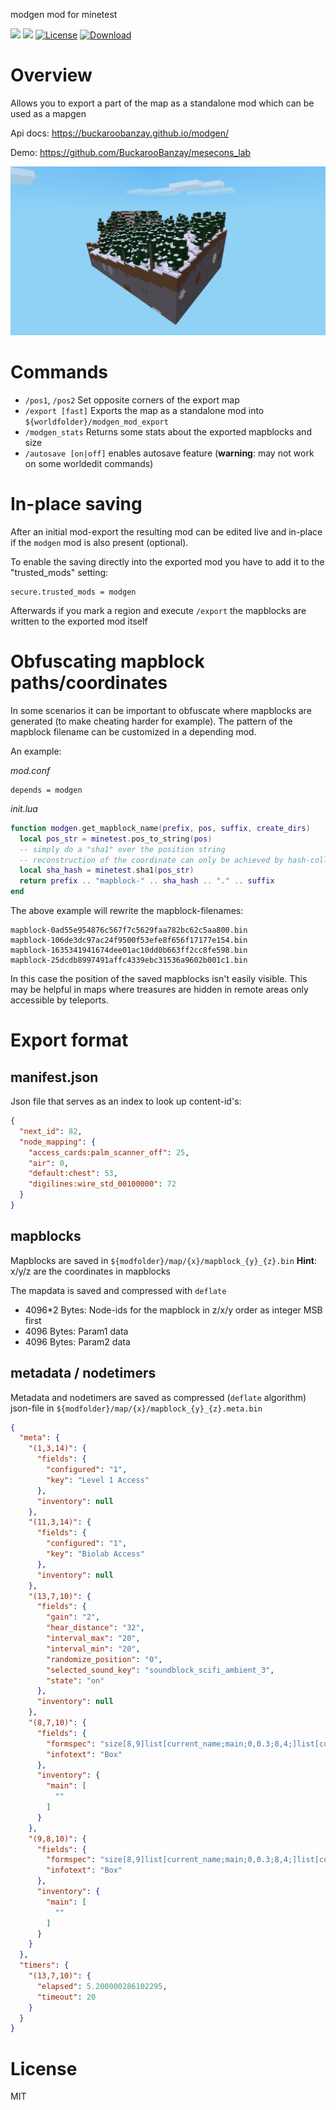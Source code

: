 modgen mod for minetest

![](https://github.com/BuckarooBanzay/modgen/workflows/luacheck/badge.svg)
![](https://github.com/BuckarooBanzay/modgen/workflows/test/badge.svg)
[![License](https://img.shields.io/badge/License-MIT%20and%20CC%20BY--SA%203.0-green.svg)](license.txt)
[![Download](https://img.shields.io/badge/Download-ContentDB-blue.svg)](https://content.minetest.net/packages/BuckarooBanzay/modgen)

# Overview

Allows you to export a part of the map as a standalone mod which can be used as a mapgen

Api docs: https://buckaroobanzay.github.io/modgen/

Demo: https://github.com/BuckarooBanzay/mesecons_lab

![Screenshot](./screenshot.png)

# Commands

* `/pos1`, `/pos2` Set opposite corners of the export map
* `/export [fast]` Exports the map as a standalone mod into `${worldfolder}/modgen_mod_export`
* `/modgen_stats` Returns some stats about the exported mapblocks and size
* `/autosave [on|off]` enables autosave feature (**warning**: may not work on some worldedit commands)

# In-place saving

After an initial mod-export the resulting mod can be edited live and in-place
if the `modgen` mod is also present (optional).

To enable the saving directly into the exported mod you have to add it to the "trusted_mods" setting:

```
secure.trusted_mods = modgen
```

Afterwards if you mark a region and execute `/export` the mapblocks are written to the exported mod itself

# Obfuscating mapblock paths/coordinates

In some scenarios it can be important to obfuscate where mapblocks are generated (to make cheating harder for example).
The pattern of the mapblock filename can be customized in a depending mod.

An example:

_mod.conf_
```
depends = modgen
```

_init.lua_
```lua
function modgen.get_mapblock_name(prefix, pos, suffix, create_dirs)
  local pos_str = minetest.pos_to_string(pos)
  -- simply do a "sha1" over the position string
  -- reconstruction of the coordinate can only be achieved by hash-collision (brute-force)
  local sha_hash = minetest.sha1(pos_str)
  return prefix .. "mapblock-" .. sha_hash .. "." .. suffix
end
```

The above example will rewrite the mapblock-filenames:

```
mapblock-0ad55e954876c567f7c5629faa782bc62c5aa800.bin
mapblock-106de3dc97ac24f9500f53efe8f656f17177e154.bin
mapblock-1635341941674dee01ac10dd0b663ff2cc8fe598.bin
mapblock-25dcdb8997491affc4339ebc31536a9602b001c1.bin
```

In this case the position of the saved mapblocks isn't easily visible.
This may be helpful in maps where treasures are hidden in remote areas only accessible by teleports.

# Export format

## manifest.json

Json file that serves as an index to look up content-id's:

```json
{
  "next_id": 82,
  "node_mapping": {
    "access_cards:palm_scanner_off": 25,
    "air": 0,
    "default:chest": 53,
    "digilines:wire_std_00100000": 72
  }
}
```

## mapblocks

Mapblocks are saved in `${modfolder}/map/{x}/mapblock_{y}_{z}.bin`
**Hint**: x/y/z are the coordinates in mapblocks

The mapdata is saved and compressed with `deflate`

* 4096*2 Bytes: Node-ids for the mapblock in z/x/y order as integer MSB first
* 4096 Bytes: Param1 data
* 4096 Bytes: Param2 data

## metadata / nodetimers

Metadata and nodetimers are saved as compressed (`deflate` algorithm) json-file in `${modfolder}/map/{x}/mapblock_{y}_{z}.meta.bin`

```json
{
  "meta": {
    "(1,3,14)": {
      "fields": {
        "configured": "1",
        "key": "Level 1 Access"
      },
      "inventory": null
    },
    "(11,3,14)": {
      "fields": {
        "configured": "1",
        "key": "Biolab Access"
      },
      "inventory": null
    },
    "(13,7,10)": {
      "fields": {
        "gain": "2",
        "hear_distance": "32",
        "interval_max": "20",
        "interval_min": "20",
        "randomize_position": "0",
        "selected_sound_key": "soundblock_scifi_ambient_3",
        "state": "on"
      },
      "inventory": null
    },
    "(8,7,10)": {
      "fields": {
        "formspec": "size[8,9]list[current_name;main;0,0.3;8,4;]list[current_player;main;0,4.85;8,1;]list[current_player;main;0,6.08;8,3;8]listring[current_name;main]listring[current_player;main]image[0,4.85;1,1;gui_hb_bg.png]image[1,4.85;1,1;gui_hb_bg.png]image[2,4.85;1,1;gui_hb_bg.png]image[3,4.85;1,1;gui_hb_bg.png]image[4,4.85;1,1;gui_hb_bg.png]image[5,4.85;1,1;gui_hb_bg.png]image[6,4.85;1,1;gui_hb_bg.png]image[7,4.85;1,1;gui_hb_bg.png]",
        "infotext": "Box"
      },
      "inventory": {
        "main": [
          ""
        ]
      }
    },
    "(9,8,10)": {
      "fields": {
        "formspec": "size[8,9]list[current_name;main;0,0.3;8,4;]list[current_player;main;0,4.85;8,1;]list[current_player;main;0,6.08;8,3;8]listring[current_name;main]listring[current_player;main]image[0,4.85;1,1;gui_hb_bg.png]image[1,4.85;1,1;gui_hb_bg.png]image[2,4.85;1,1;gui_hb_bg.png]image[3,4.85;1,1;gui_hb_bg.png]image[4,4.85;1,1;gui_hb_bg.png]image[5,4.85;1,1;gui_hb_bg.png]image[6,4.85;1,1;gui_hb_bg.png]image[7,4.85;1,1;gui_hb_bg.png]",
        "infotext": "Box"
      },
      "inventory": {
        "main": [
          ""
        ]
      }
    }
  },
  "timers": {
    "(13,7,10)": {
      "elapsed": 5.200000286102295,
      "timeout": 20
    }
  }
}

```

# License

MIT
